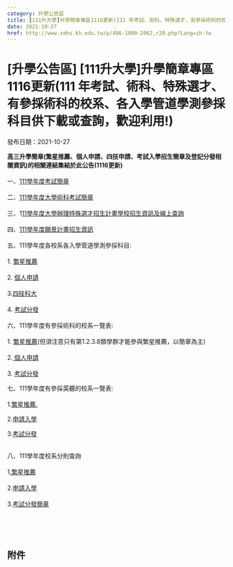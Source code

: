 ```yaml
---
category: 升學公告區
title: [111升大學]升學簡章專區1116更新(111 年考試、術科、特殊選才、有參採術科的校系、各入學管道學測參採科目供下載或查詢，歡迎利用!)
date: 2021-10-27
href: http://www.smhs.kh.edu.tw/p/406-1000-2062,r20.php?Lang=zh-tw
---
```


# [升學公告區] [111升大學]升學簡章專區1116更新(111 年考試、術科、特殊選才、有參採術科的校系、各入學管道學測參採科目供下載或查詢，歡迎利用!)
發布日期：2021-10-27

<div><div></div><div><p><span><strong>高三升學簡章(繁星推薦、個人申請、四技申請、考試入學招生簡章及登記分發相關資訊)的相關連結集結於此公告(1116更新)</strong></span><br> <br> <span>一、</span><a href=https://www.ceec.edu.tw/files/file_pool/1/0l218323579774265191/111%E5%AD%B8%E5%B9%B4%E5%BA%A6%E7%B0%A1%E7%AB%A0%E7%B8%BD%E8%A6%BD.pdf><span>111學年度考試簡章</span></a><br> <span><br> 二、</span><a href=https://www.cape.edu.tw/wp-content/uploads/2021/08/111%E5%AD%B8%E5%B9%B4%E5%BA%A6%E5%A4%A7%E5%AD%B8%E8%A1%93%E7%A7%91%E8%80%83%E8%A9%A6%E7%B0%A1%E7%AB%A0_%E5%85%AC%E5%91%8A%E7%89%88.pdf><span>111學年度大學術科考試簡章</span></a><br> <span><br> 三、1</span><a href=http://mars.yucsh.tp.edu.tw/resource/openfid.php?id=7844><span>11學年度大學辦理特殊選才招生計畫學校招生資訊及線上查詢</span></a><br> <span><br> 四、</span><a href=https://www.chgsh.chc.edu.tw/wp-content/uploads/sites/46/2021/10/0140717a00_attch4.pdf><span>111學年度願景計畫招生資訊</span></a><br> <span><br> 五、111學年度各校系各入學管道學測參採科目:</span><br> <br> <span>1. </span><a href=https://www.cac.edu.tw/star111/Classification_BriefForm.php><span>繁星推薦</span></a><br> <span><br> 2. </span><a href=https://www.cac.edu.tw/apply111/Classification_BriefForm.php><span>個人申請</span></a><span> <br> <br> 3.</span><a href=https://www.jctv.ntut.edu.tw/caac/contents.php?academicYear=111&subId=299><span>四技科大</span></a><br> <span><br> 4. </span><a href=https://www.uac.edu.tw/111data/111_basic.pdf><span>考試分發</span></a><br> <br> <span>六、111學年度有參採術科的校系一覽表:</span><br> <br> <span>1. </span><a href=https://www.cac.edu.tw/star111/document/111_StarTechGsd_List_t6f.pdf><span>繁星推薦</span></a>(但須注意只有第1.2.3.8類學群才能參與繁星推薦，以簡章為主)<br> <br> <span>2.</span><a href=https://www.cac.edu.tw/apply111/document/111_ApplyTechGsd_List_t6f.pdf><span> 個人申請</span></a><br> <span><br> 3. </span><a href=https://www.uac.edu.tw/111data/111_skill.pdf><span>考試分發</span></a><p><span>七、111學年度有參採英聽的校系一覽表:</span><span></span><br> <br> 1.<a href=https://www.cac.edu.tw/star111/document/TelcLowest_Star111.pdf><span>繁星推薦</span></a><a href=https://www.cac.edu.tw/star111/document/TelcLowest_Star111.pdf><span><u>.</u></span></a><p>2.<a href=https://www.cac.edu.tw/apply111/document/TelcLowest_Apply111.pdf><span>申請入學</span></a><p>3.<a href=http://www.uac.edu.tw/111data/111EL_V2.pdf><span>考試分發</span></a><br>  <p><span>八、111學年度校系分則查詢</span><br> <br> <span>1<a href=https://www.cac.edu.tw/star111/system/0ColQry_for111star_5f9g8t4q/TotalGsdShow.htm>.繁星推薦</a><br> <br> 2.<a href=https://www.cac.edu.tw/apply111/system/0ColQry_for111apply_8fr51gfw/new_hiko/m_personal.php>申請入學</a><br> <br> 3.<a href=/var/file/0/1000/img/667966340.pdf>考試分發簡章</a></span><p> <p><span></span><br> <span></span></div></div>

## 附件

